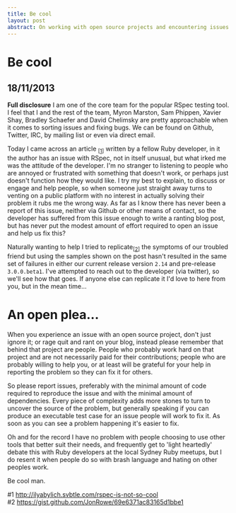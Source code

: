 ```yaml
---
title: Be cool
layout: post
abstract: On working with open source projects and encountering issues.
---
```

Be cool
=========================================
18/11/2013
-----------------------------------------

**Full disclosure**
I am one of the core team for the popular RSpec testing
tool. I feel that I and the rest of the team, Myron Marston, Sam Phippen,
Xavier Shay, Bradley Schaefer and David Chelimsky are pretty approachable
when it comes to sorting issues and fixing bugs. We can be found on Github,
Twitter, IRC, by mailing list or even via direct email.

Today I came across an article <sub>[<a href="#1">1</a>]</sub> written by a
fellow Ruby developer, in it the author has an issue with RSpec, not in itself
unusual, but what irked me was the attitude of the developer. I'm no stranger
to listening to people who are annoyed or frustrated with something that
doesn't work, or perhaps just doesn't function how they would like. I try my
best to explain, to discuss or engage and help people, so when someone just
straight away turns to venting on a public platform with no interest in
actually solving their problem it rubs me the wrong way. As far as I know
there has never been a report of this issue, neither via Github or other means
of contact, so the developer has suffered from this issue enough to write a
ranting blog post, but has never put the modest amount of effort required to
open an issue and help us fix this?

Naturally wanting to help I tried to replicate<sub>[<a href="#2">2</a>]</sub>
the symptoms of our troubled friend but using the samples shown on the post
hasn't resulted in the same set of failures in either our current release
version `2.14` and pre-release `3.0.0.beta1`. I've attempted to reach out to
the developer (via twitter), so we'll see how that goes. If anyone else can
replicate it I'd love to here from you, but in the mean time...

# An open plea...

When you experience an issue with an open source project, don't just ignore it;
or rage quit and rant on your blog, instead please remember that behind that
project are people. People who probably work hard on that project and
are not necessarily paid for their contributions; people who are probably
willing to help you, or at least will be grateful for your help in reporting the
problem so they can fix it for others.

So please report issues, preferably with the minimal amount of code required to
reproduce the issue and with the minimal amount of dependencies. Every piece
of complexity adds more stones to turn to uncover the source of the problem,
but generally speaking if you can produce an executable test case for an
issue people will work to fix it. As soon as you can see a problem happening
it's easier to fix.

Oh and for the record I have no problem with people choosing to use other tools
that better suit their needs, and frequently get to 'light heartedly' debate
this with Ruby developers at the local Sydney Ruby meetups, but I do resent it
when people do so with brash language and hating on other peoples work.

Be cool man.

\#1
<a id="1" title="http://ilyabylich.svbtle.com/rspec-is-not-so-cool"
           href="http://ilyabylich.svbtle.com/rspec-is-not-so-cool" >
http://ilyabylich.svbtle.com/rspec-is-not-so-cool
</a>
<br />
\#2
<a id="2" title="https://gist.github.com/JonRowe/69e6371ac83165d1bbe1"
           href="https://gist.github.com/JonRowe/69e6371ac83165d1bbe1" >
https://gist.github.com/JonRowe/69e6371ac83165d1bbe1
</a>

<br />

